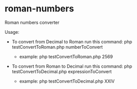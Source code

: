 # roman-numbers
Roman numbers converter

Usage:

 - To convert from Decimal to Roman run this command:
    php testConvertToRoman.php numberToConvert
    * example: php testConvertToRoman.php 2569

 - To convert from Roman to Decimal run this command:
    php testConvertToDecimal.php expressionToConvert
    * example: php testConvertToDecimal.php XXIV
